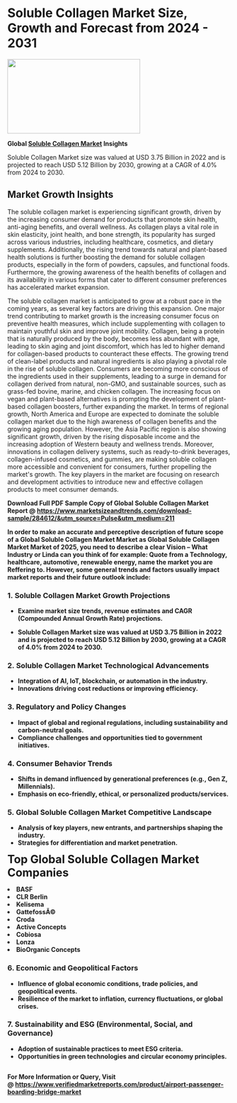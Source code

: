 <H1>Soluble Collagen Market Size, Growth and Forecast from 2024 - 2031</H1><img class="aligncenter size-medium wp-image-584254" src="https://thirdeyenews.in/wp-content/uploads/2024/09/Global-Market-Research-300x168.jpeg" alt="" width="300" height="168" /><p><strong>Global&nbsp;<a href="https://www.marketsizeandtrends.com/download-sample/284612/&amp;utm_source=Pulse&amp;utm_medium=211">Soluble Collagen Market</a> Insights</strong></p><p>Soluble Collagen Market size was valued at USD 3.75 Billion in 2022 and is projected to reach USD 5.12 Billion by 2030, growing at a CAGR of 4.0% from 2024 to 2030.</p><p><h2>Market Growth Insights</h2> <p>The soluble collagen market is experiencing significant growth, driven by the increasing consumer demand for products that promote skin health, anti-aging benefits, and overall wellness. As collagen plays a vital role in skin elasticity, joint health, and bone strength, its popularity has surged across various industries, including healthcare, cosmetics, and dietary supplements. Additionally, the rising trend towards natural and plant-based health solutions is further boosting the demand for soluble collagen products, especially in the form of powders, capsules, and functional foods. Furthermore, the growing awareness of the health benefits of collagen and its availability in various forms that cater to different consumer preferences has accelerated market expansion.</p> <p><strong></strong></p> <p>The soluble collagen market is anticipated to grow at a robust pace in the coming years, as several key factors are driving this expansion. One major trend contributing to market growth is the increasing consumer focus on preventive health measures, which include supplementing with collagen to maintain youthful skin and improve joint mobility. Collagen, being a protein that is naturally produced by the body, becomes less abundant with age, leading to skin aging and joint discomfort, which has led to higher demand for collagen-based products to counteract these effects. The growing trend of clean-label products and natural ingredients is also playing a pivotal role in the rise of soluble collagen. Consumers are becoming more conscious of the ingredients used in their supplements, leading to a surge in demand for collagen derived from natural, non-GMO, and sustainable sources, such as grass-fed bovine, marine, and chicken collagen. The increasing focus on vegan and plant-based alternatives is prompting the development of plant-based collagen boosters, further expanding the market. In terms of regional growth, North America and Europe are expected to dominate the soluble collagen market due to the high awareness of collagen benefits and the growing aging population. However, the Asia Pacific region is also showing significant growth, driven by the rising disposable income and the increasing adoption of Western beauty and wellness trends. Moreover, innovations in collagen delivery systems, such as ready-to-drink beverages, collagen-infused cosmetics, and gummies, are making soluble collagen more accessible and convenient for consumers, further propelling the market's growth. The key players in the market are focusing on research and development activities to introduce new and effective collagen products to meet consumer demands. <p><strong></p><p><span class=""><strong>Download Full PDF Sample Copy of Global Soluble Collagen Market Report</strong> @ <a href="https://www.marketsizeandtrends.com/download-sample/284612/&amp;utm_source=Pulse&amp;utm_medium=211" target="_blank">https://www.marketsizeandtrends.com/download-sample/284612/&amp;utm_source=Pulse&amp;utm_medium=211</a></span></p><p>In order to make an accurate and perceptive description of future scope of a Global&nbsp;Soluble Collagen Market Market as Global&nbsp;Soluble Collagen Market Market of 2025, you need to describe a clear Vision &ndash; What Industry or Linda can you think of for example: Quote from a Technology, healthcare, automotive, renewable energy, name the market you are Reffering to. However, some general trends and factors usually impact market reports and their future outlook include:</p><h3>1.&nbsp;<strong>Soluble Collagen Market Growth Projections</strong></h3><ul><li>Examine market size trends, revenue estimates and CAGR (Compounded Annual Growth Rate) projections.</li><li><p>Soluble Collagen Market size was valued at USD 3.75 Billion in 2022 and is projected to reach USD 5.12 Billion by 2030, growing at a CAGR of 4.0% from 2024 to 2030.</p></li></ul><h3>2.&nbsp;<strong>Soluble Collagen Market Technological Advancements</strong></h3><ul><li>Integration of AI, IoT, blockchain, or automation in the industry.</li><li>Innovations driving cost reductions or improving efficiency.</li></ul><h3>3.&nbsp;<strong>Regulatory and Policy Changes</strong></h3><ul><li>Impact of global and regional regulations, including sustainability and carbon-neutral goals.</li><li>Compliance challenges and opportunities tied to government initiatives.</li></ul><h3>4.&nbsp;<strong>Consumer Behavior Trends</strong></h3><ul><li>Shifts in demand influenced by generational preferences (e.g., Gen Z, Millennials).</li><li>Emphasis on eco-friendly, ethical, or personalized products/services.</li></ul><h3>5.&nbsp;<strong>Global Soluble Collagen Market Competitive Landscape</strong></h3><ul><li>Analysis of key players, new entrants, and partnerships shaping the industry.</li><li>Strategies for differentiation and market penetration.</li></ul><p data-pm-slice="1 1 []"><span style="color: inherit; font-family: inherit; font-size: 25px;">Top Global Soluble Collagen Market Companies</span></p><div class="" data-test-id=""><p><li>BASF</li><li> CLR Berlin</li><li> Kelisema</li><li> GattefossÃ©</li><li> Croda</li><li> Active Concepts</li><li> Cobiosa</li><li> Lonza</li><li> BioOrganic Concepts</li></p></div><h3>6.&nbsp;<strong>Economic and Geopolitical Factors</strong></h3><ul><li>Influence of global economic conditions, trade policies, and geopolitical events.</li><li>Resilience of the market to inflation, currency fluctuations, or global crises.</li></ul><h3>7.&nbsp;<strong>Sustainability and ESG (Environmental, Social, and Governance)</strong></h3><ul><li>Adoption of sustainable practices to meet ESG criteria.</li><li>Opportunities in green technologies and circular economy principles.</li></ul><h2><strong style="font-size: 14px;">For More Information or Query, Visit @&nbsp;</strong><a style="background-color: #ffffff; font-size: 14px;" href="https://www.marketsizeandtrends.com/report/soluble-collagen-market/" target="_blank">https://www.verifiedmarketreports.com/product/airport-passenger-boarding-bridge-market</a></h2>
